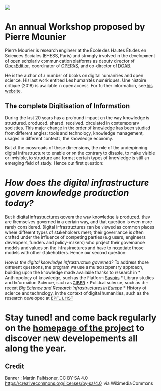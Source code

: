 <a href="https://juncture-digital.org"><img src="https://juncture-digital.org/images/ve-button.png"></a>

<param ve-config 
       title="GDKI - Introduction" 
       banner="https://upload.wikimedia.org/wikipedia/commons/a/ad/Cologne_Main_Station_May_2015.JPG" 
       layout="vertical">

<!-- Entities discussed throughout the essay are typically defined before the essay text and
     are thus available in all text.  Entity identifiers (QIDs) can be found in either
     Wikipedia or Wikidata (https://www.wikidata.org)> -->
<param ve-entity eid="Q185372"> <!-- Girl with a Pearl Earring painting -->
<param ve-entity eid="Q41264"> <!-- Johannes Vermeer -->
<param ve-entity eid="Q221092"> <!-- Mauritshuis -->
<param ve-entity eid="Q36600"> <!-- The Hague -->

# An annual Workshop proposed by Pierre Mounier

Pierre Mounier is research engineer at the École des Hautes Études en Sciences Sociales (EHESS, Paris) and strongly involved in the development of open scholarly communication platforms as deputy director of [OpenEdition](https://openedition.org), coordinator of [OPERAS](http://operas-eu.org), and co-director of [DOAB](http://doabooks.org).
<param ve-image 
       label="Pierre Mounier" 
       description="Pierre Mounier " 
       license="Public Domain" 
       url="https://www.operas-eu.org/wp-content/uploads/2020/01/Pierre_Mounier.jpg">

He is the author of a number of books on digital humanities and open science. His last work entitled Les humanités numériques. Une histoire critique (2018) is available in open access. For further information, see [his website](https://pierremounier.net).

## The complete Digitisation of Information

During the last 20 years has a profound impact on the way knowledge is structured, produced, shared, received, circulated in contemporary societies. This major change in the order of knowledge has been studied from different angles: tools and technology, knowledge management, usages in different contexts, the knowledge economy.
<param ve-image
       label="Digitisation"
       description="Workshop for librarians 2019-06-04 JVK ČBu"
       license="Czeva, CC BY-SA 4.0 <https://creativecommons.org/licenses/by-sa/4.0>, via Wikimedia Commons"
       url="https://upload.wikimedia.org/wikipedia/commons/b/b8/Workshop_for_librarians_2019-06-04_JVK_%C4%8CBu_03.jpg"

But at the crossroads of these dimensions, the role of the underpinning digital infrastructure to enable or on the contrary to disable, to make visible or invisible, to structure and format certain types of knowledge is still an emerging field of study. Hence our first question:
       
# *How does the digital infrastructure govern knowledge production today?*
       
But if digital infrastructures govern the way knowledge is produced, they are themselves governed in a certain way, and that question is even more rarely considered. Digital infrastructures can be viewed as common places where different types of stakeholders meet; their governance is often crafted under the influence of competing parties (e.g users, engineers, developers, funders and policy-makers) who project their governance models and values on the infrastructures and have to negotiate those models with other stakeholders. Hence our second question:
<param ve-image
       label="Negociation"
       description="Santorin (GR), Akrotiri, Kastell -La Ponta- -- 2017"
       license="Dietmar Rabich / Wikimedia Commons / “Santorin (GR), Akrotiri, Kastell -La Ponta- -- 2017 -- 2967” / CC BY-SA 4.0"
       url="https://upload.wikimedia.org/wikipedia/commons/e/ea/Santorin_%28GR%29%2C_Akrotiri%2C_Kastell_-La_Ponta-_--_2017_--_2967.jpg"

# *How is the digital knowledge infrastructure governed?*
<param ve-image
       url="1807861462_2d39fbeb55_c.jpg"
       label="Digital governance"
       description="Darth Vader, Stormtroopers come to ICANN meeting
       license="Joi Ito, -- 2007 -- / CC BY 2.0

To address those different questions, the program wil use a multidisciplinary approach, building upon the knowledge made available thanks to research in
       * Anthropology of knowledge, such as the Platform [Savoirs](http://savoirs.app)
       * Library studies and Information Science, such as [CIBER](http://ciber-research.uk/harbingers.html)
       * Political science, such as the recent [*Big Science and Research Infrastructures in Europe*](https://www.e-elgar.com/shop/gbp/big-science-and-research-infrastructures-in-europe-9781839100000.html)
       * History of science and technology, in the context of digital humanities, such as the research developed at [EPFL LHST](https://www.epfl.ch/labs/lhst/)
       
  # Stay tuned! and come back regularly on the [homepage of the project](http://https://piotrr70.github.io/GDKI) to discover new developements all along the year.

## Credit

Banner : Martin Falbisoner, CC BY-SA 4.0 <https://creativecommons.org/licenses/by-sa/4.0>, via Wikimedia Commons
